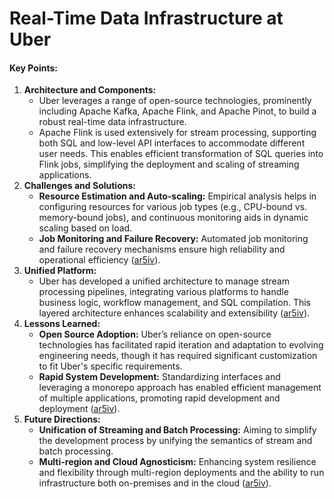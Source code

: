 # Real-Time Data Infrastructure at Uber

#### Key Points:

1. **Architecture and Components:**
   * Uber leverages a range of open-source technologies, prominently including Apache Kafka, Apache Flink, and Apache Pinot, to build a robust real-time data infrastructure.
   * Apache Flink is used extensively for stream processing, supporting both SQL and low-level API interfaces to accommodate different user needs. This enables efficient transformation of SQL queries into Flink jobs, simplifying the deployment and scaling of streaming applications.
2. **Challenges and Solutions:**
   * **Resource Estimation and Auto-scaling:** Empirical analysis helps in configuring resources for various job types (e.g., CPU-bound vs. memory-bound jobs), and continuous monitoring aids in dynamic scaling based on load.
   * **Job Monitoring and Failure Recovery:** Automated job monitoring and failure recovery mechanisms ensure high reliability and operational efficiency​ ([ar5iv](https://ar5iv.org/pdf/2104.00087))​.
3. **Unified Platform:**
   * Uber has developed a unified architecture to manage stream processing pipelines, integrating various platforms to handle business logic, workflow management, and SQL compilation. This layered architecture enhances scalability and extensibility​ ([ar5iv](https://ar5iv.org/pdf/2104.00087))​.
4. **Lessons Learned:**
   * **Open Source Adoption:** Uber’s reliance on open-source technologies has facilitated rapid iteration and adaptation to evolving engineering needs, though it has required significant customization to fit Uber's specific requirements.
   * **Rapid System Development:** Standardizing interfaces and leveraging a monorepo approach has enabled efficient management of multiple applications, promoting rapid development and deployment​ ([ar5iv](https://ar5iv.org/pdf/2104.00087))​.
5. **Future Directions:**
   * **Unification of Streaming and Batch Processing:** Aiming to simplify the development process by unifying the semantics of stream and batch processing.
   * **Multi-region and Cloud Agnosticism:** Enhancing system resilience and flexibility through multi-region deployments and the ability to run infrastructure both on-premises and in the cloud​ ([ar5iv](https://ar5iv.org/pdf/2104.00087))​.
